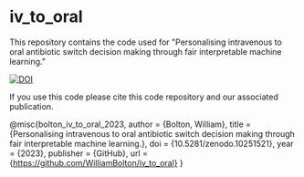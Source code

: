 # iv_to_oral
This repository contains the code used for "Personalising intravenous to oral antibiotic switch decision making through fair interpretable machine learning."

[![DOI](https://zenodo.org/badge/DOI/10.5281/zenodo.10251521.svg)](https://doi.org/10.5281/zenodo.10251521)

If you use this code please cite this code repository and our associated publication. 

@misc{bolton_iv_to_oral_2023,
  author = {Bolton, William},
  title = {Personalising intravenous to oral antibiotic switch decision making through fair interpretable machine learning.},
  doi = {10.5281/zenodo.10251521},
  year = {2023},
  publisher = {GitHub},
  url = {https://github.com/WilliamBolton/iv_to_oral}
}
